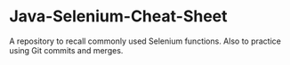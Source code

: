 # Java-Selenium-Cheat-Sheet
A repository to recall commonly used Selenium functions. Also to practice using Git commits and merges. 
